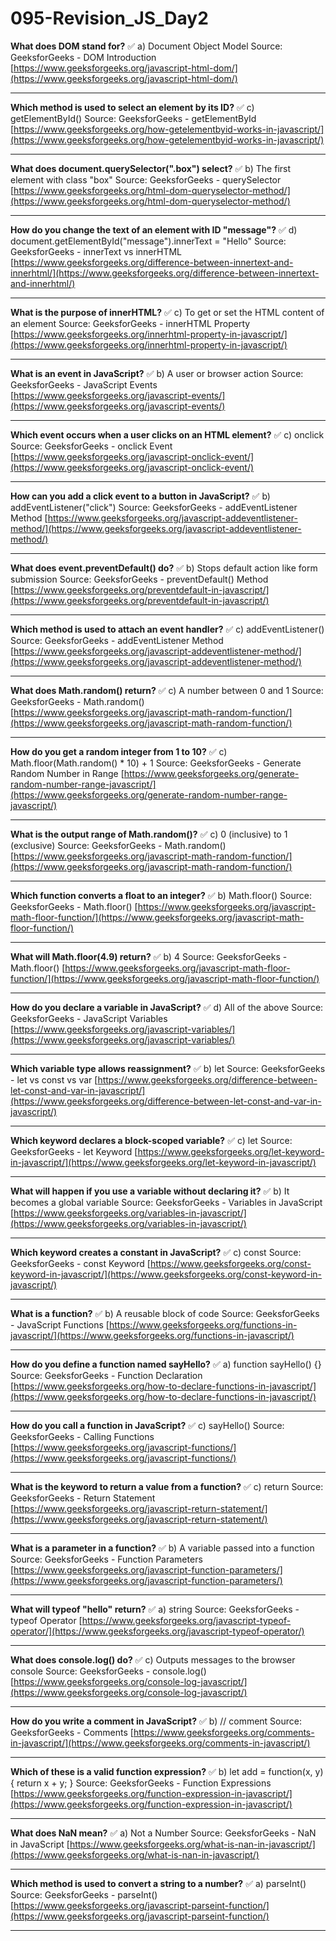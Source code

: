 # 095-Revision_JS_Day2



**What does DOM stand for?**
✅ a) Document Object Model
Source: GeeksforGeeks - DOM Introduction
[https://www.geeksforgeeks.org/javascript-html-dom/](https://www.geeksforgeeks.org/javascript-html-dom/)

---

**Which method is used to select an element by its ID?**
✅ c) getElementById()
Source: GeeksforGeeks - getElementById
[https://www.geeksforgeeks.org/how-getelementbyid-works-in-javascript/](https://www.geeksforgeeks.org/how-getelementbyid-works-in-javascript/)

---

**What does document.querySelector(".box") select?**
✅ b) The first element with class "box"
Source: GeeksforGeeks - querySelector
[https://www.geeksforgeeks.org/html-dom-queryselector-method/](https://www.geeksforgeeks.org/html-dom-queryselector-method/)

---

**How do you change the text of an element with ID "message"?**
✅ d) document.getElementById("message").innerText = "Hello"
Source: GeeksforGeeks - innerText vs innerHTML
[https://www.geeksforgeeks.org/difference-between-innertext-and-innerhtml/](https://www.geeksforgeeks.org/difference-between-innertext-and-innerhtml/)

---

**What is the purpose of innerHTML?**
✅ c) To get or set the HTML content of an element
Source: GeeksforGeeks - innerHTML Property
[https://www.geeksforgeeks.org/innerhtml-property-in-javascript/](https://www.geeksforgeeks.org/innerhtml-property-in-javascript/)

---

**What is an event in JavaScript?**
✅ b) A user or browser action
Source: GeeksforGeeks - JavaScript Events
[https://www.geeksforgeeks.org/javascript-events/](https://www.geeksforgeeks.org/javascript-events/)

---

**Which event occurs when a user clicks on an HTML element?**
✅ c) onclick
Source: GeeksforGeeks - onclick Event
[https://www.geeksforgeeks.org/javascript-onclick-event/](https://www.geeksforgeeks.org/javascript-onclick-event/)

---

**How can you add a click event to a button in JavaScript?**
✅ b) addEventListener("click")
Source: GeeksforGeeks - addEventListener Method
[https://www.geeksforgeeks.org/javascript-addeventlistener-method/](https://www.geeksforgeeks.org/javascript-addeventlistener-method/)

---

**What does event.preventDefault() do?**
✅ b) Stops default action like form submission
Source: GeeksforGeeks - preventDefault() Method
[https://www.geeksforgeeks.org/preventdefault-in-javascript/](https://www.geeksforgeeks.org/preventdefault-in-javascript/)

---

**Which method is used to attach an event handler?**
✅ c) addEventListener()
Source: GeeksforGeeks - addEventListener Method
[https://www.geeksforgeeks.org/javascript-addeventlistener-method/](https://www.geeksforgeeks.org/javascript-addeventlistener-method/)

---

**What does Math.random() return?**
✅ c) A number between 0 and 1
Source: GeeksforGeeks - Math.random()
[https://www.geeksforgeeks.org/javascript-math-random-function/](https://www.geeksforgeeks.org/javascript-math-random-function/)

---

**How do you get a random integer from 1 to 10?**
✅ c) Math.floor(Math.random() \* 10) + 1
Source: GeeksforGeeks - Generate Random Number in Range
[https://www.geeksforgeeks.org/generate-random-number-range-javascript/](https://www.geeksforgeeks.org/generate-random-number-range-javascript/)

---

**What is the output range of Math.random()?**
✅ c) 0 (inclusive) to 1 (exclusive)
Source: GeeksforGeeks - Math.random()
[https://www.geeksforgeeks.org/javascript-math-random-function/](https://www.geeksforgeeks.org/javascript-math-random-function/)

---

**Which function converts a float to an integer?**
✅ b) Math.floor()
Source: GeeksforGeeks - Math.floor()
[https://www.geeksforgeeks.org/javascript-math-floor-function/](https://www.geeksforgeeks.org/javascript-math-floor-function/)

---

**What will Math.floor(4.9) return?**
✅ b) 4
Source: GeeksforGeeks - Math.floor()
[https://www.geeksforgeeks.org/javascript-math-floor-function/](https://www.geeksforgeeks.org/javascript-math-floor-function/)

---

**How do you declare a variable in JavaScript?**
✅ d) All of the above
Source: GeeksforGeeks - JavaScript Variables
[https://www.geeksforgeeks.org/javascript-variables/](https://www.geeksforgeeks.org/javascript-variables/)

---

**Which variable type allows reassignment?**
✅ b) let
Source: GeeksforGeeks - let vs const vs var
[https://www.geeksforgeeks.org/difference-between-let-const-and-var-in-javascript/](https://www.geeksforgeeks.org/difference-between-let-const-and-var-in-javascript/)

---

**Which keyword declares a block-scoped variable?**
✅ c) let
Source: GeeksforGeeks - let Keyword
[https://www.geeksforgeeks.org/let-keyword-in-javascript/](https://www.geeksforgeeks.org/let-keyword-in-javascript/)

---

**What will happen if you use a variable without declaring it?**
✅ b) It becomes a global variable
Source: GeeksforGeeks - Variables in JavaScript
[https://www.geeksforgeeks.org/variables-in-javascript/](https://www.geeksforgeeks.org/variables-in-javascript/)

---

**Which keyword creates a constant in JavaScript?**
✅ c) const
Source: GeeksforGeeks - const Keyword
[https://www.geeksforgeeks.org/const-keyword-in-javascript/](https://www.geeksforgeeks.org/const-keyword-in-javascript/)

---

**What is a function?**
✅ b) A reusable block of code
Source: GeeksforGeeks - JavaScript Functions
[https://www.geeksforgeeks.org/functions-in-javascript/](https://www.geeksforgeeks.org/functions-in-javascript/)

---

**How do you define a function named sayHello?**
✅ a) function sayHello() {}
Source: GeeksforGeeks - Function Declaration
[https://www.geeksforgeeks.org/how-to-declare-functions-in-javascript/](https://www.geeksforgeeks.org/how-to-declare-functions-in-javascript/)

---

**How do you call a function in JavaScript?**
✅ c) sayHello()
Source: GeeksforGeeks - Calling Functions
[https://www.geeksforgeeks.org/javascript-functions/](https://www.geeksforgeeks.org/javascript-functions/)

---

**What is the keyword to return a value from a function?**
✅ c) return
Source: GeeksforGeeks - Return Statement
[https://www.geeksforgeeks.org/javascript-return-statement/](https://www.geeksforgeeks.org/javascript-return-statement/)

---

**What is a parameter in a function?**
✅ b) A variable passed into a function
Source: GeeksforGeeks - Function Parameters
[https://www.geeksforgeeks.org/javascript-function-parameters/](https://www.geeksforgeeks.org/javascript-function-parameters/)

---

**What will typeof "hello" return?**
✅ a) string
Source: GeeksforGeeks - typeof Operator
[https://www.geeksforgeeks.org/javascript-typeof-operator/](https://www.geeksforgeeks.org/javascript-typeof-operator/)

---

**What does console.log() do?**
✅ c) Outputs messages to the browser console
Source: GeeksforGeeks - console.log()
[https://www.geeksforgeeks.org/console-log-javascript/](https://www.geeksforgeeks.org/console-log-javascript/)

---

**How do you write a comment in JavaScript?**
✅ b) // comment
Source: GeeksforGeeks - Comments
[https://www.geeksforgeeks.org/comments-in-javascript/](https://www.geeksforgeeks.org/comments-in-javascript/)

---

**Which of these is a valid function expression?**
✅ b) let add = function(x, y) { return x + y; }
Source: GeeksforGeeks - Function Expressions
[https://www.geeksforgeeks.org/function-expression-in-javascript/](https://www.geeksforgeeks.org/function-expression-in-javascript/)

---

**What does NaN mean?**
✅ a) Not a Number
Source: GeeksforGeeks - NaN in JavaScript
[https://www.geeksforgeeks.org/what-is-nan-in-javascript/](https://www.geeksforgeeks.org/what-is-nan-in-javascript/)

---

**Which method is used to convert a string to a number?**
✅ a) parseInt()
Source: GeeksforGeeks - parseInt()
[https://www.geeksforgeeks.org/javascript-parseint-function/](https://www.geeksforgeeks.org/javascript-parseint-function/)

---

